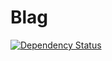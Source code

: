# Blag

[![Dependency Status](https://gemnasium.com/afolson/afolson.github.com.svg)](https://gemnasium.com/afolson/afolson.github.com)

